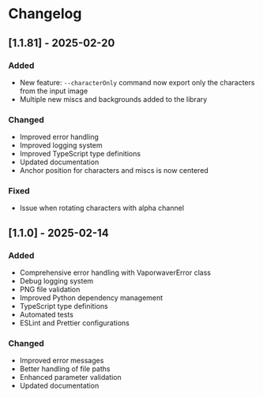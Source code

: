 # Changelog

## [1.1.81] - 2025-02-20
### Added
- New feature: `--characterOnly` command now export only the characters from the input image
- Multiple new miscs and backgrounds added to the library

### Changed
- Improved error handling
- Improved logging system
- Improved TypeScript type definitions
- Updated documentation
- Anchor position for characters and miscs is now centered

### Fixed
- Issue when rotating characters with alpha channel

## [1.1.0] - 2025-02-14
### Added
- Comprehensive error handling with VaporwaverError class
- Debug logging system
- PNG file validation
- Improved Python dependency management
- TypeScript type definitions
- Automated tests
- ESLint and Prettier configurations

### Changed
- Improved error messages
- Better handling of file paths
- Enhanced parameter validation
- Updated documentation
